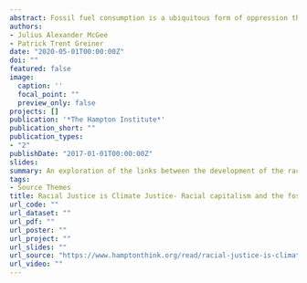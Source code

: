 ```yaml
---
abstract: Fossil fuel consumption is a ubiquitous form of oppression that intersects with other oppressive structures, empowering those who call upon them to more efficiently extract surplus from various processes of social and ecological reproduction. As Malm writes, “The fossil economy has the character of totality... in which a certain economic process and a certain form of energy are welded together”. We must not ignore, however, the ways in which oppressive structures and processes of social reproduction are welded into this totality as well. The expropriation of Black bodies cannot be reduced to mere economic relations, nonetheless racial oppression has always served economic interests. Thus, it is our goal to identify how the ongoing process by which fossil fuels and racial oppression are fused to one another and how that fusion changes the economic character of racial capitalism. Our goal is to develop a heuristic to better understand the connection between racial justice and climate change
authors:
- Julius Alexander McGee
- Patrick Trent Greiner
date: "2020-05-01T00:00:00Z"
doi: ""
featured: false
image:
  caption: ''
  focal_point: ""
  preview_only: false
projects: []
publication: '*The Hampton Institute*'
publication_short: ""
publication_types:
- "2"
publishDate: "2017-01-01T00:00:00Z"
slides:
summary: An exploration of the links between the development of the racial and fossil capitalism.
tags:
- Source Themes
title: Racial Justice is Climate Justice- Racial capitalism and the fossil economy
url_code: ""
url_dataset: ""
url_pdf: ""
url_poster: ""
url_project: ""
url_slides: ""
url_source: "https://www.hamptonthink.org/read/racial-justice-is-climate-justice-racial-capitalism-and-the-fossil-economy"
url_video: ""
---
```

